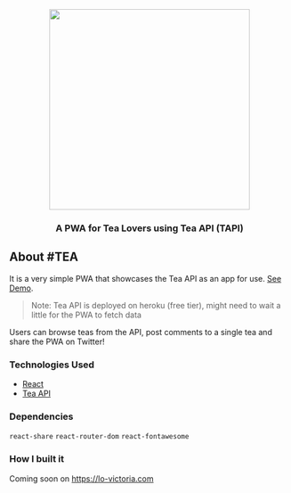 <center> <img width="360px" src="https://github.com/victoria-lo/Hashtag-TEA/blob/master/public/favi.png?raw=true"/> </center>

<center> <h3>A PWA for Tea Lovers using Tea API (TAPI)</h3> </center>


## About #TEA
It is a very simple PWA that showcases the Tea API as an app for use. [See Demo](https://victoria-lo.github.io/Hashtag-TEA/).
> Note: Tea API is deployed on heroku (free tier), might need to wait a little for the PWA to fetch data

Users can browse teas from the API, post comments to a single tea and share the PWA on Twitter!

### Technologies Used
- [React](https://reactjs.org/docs/getting-started.html)
- [Tea API](https://tea-api-vic-lo.herokuapp.com/)

### Dependencies
```react-share```
```react-router-dom```
```react-fontawesome```

### How I built it
Coming soon on https://lo-victoria.com
